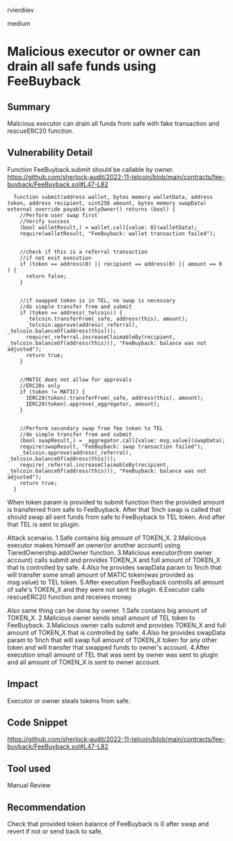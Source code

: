 rvierdiiev

medium

# Malicious executor or owner can drain all safe funds using FeeBuyback

## Summary
Malicious executor can drain all funds from safe with fake transaction and rescueERC20 function.
## Vulnerability Detail
Function FeeBuyback.submit should be callable by owner.
https://github.com/sherlock-audit/2022-11-telcoin/blob/main/contracts/fee-buyback/FeeBuyback.sol#L47-L82
```solidity
  function submit(address wallet, bytes memory walletData, address token, address recipient, uint256 amount, bytes memory swapData) external override payable onlyOwner() returns (bool) {
    //Perform user swap first
    //Verify success
    (bool walletResult,) = wallet.call{value: 0}(walletData);
    require(walletResult, "FeeBuyback: wallet transaction failed");


    //check if this is a referral transaction
    //if not exit execution
    if (token == address(0) || recipient == address(0) || amount == 0 ) {
      return false;
    }


    //if swapped token is in TEL, no swap is necessary
    //do simple transfer from and submit
    if (token == address(_telcoin)) {
      _telcoin.transferFrom(_safe, address(this), amount);
      _telcoin.approve(address(_referral), _telcoin.balanceOf(address(this)));
      require(_referral.increaseClaimableBy(recipient, _telcoin.balanceOf(address(this))), "FeeBuyback: balance was not adjusted");
      return true;
    }


    //MATIC does not allow for approvals
    //ERC20s only
    if (token != MATIC) {
      IERC20(token).transferFrom(_safe, address(this), amount);
      IERC20(token).approve(_aggregator, amount);
    }


    //Perform secondary swap from fee token to TEL
    //do simple transfer from and submit
    (bool swapResult,) = _aggregator.call{value: msg.value}(swapData);
    require(swapResult, "FeeBuyback: swap transaction failed");
    _telcoin.approve(address(_referral), _telcoin.balanceOf(address(this)));
    require(_referral.increaseClaimableBy(recipient, _telcoin.balanceOf(address(this))), "FeeBuyback: balance was not adjusted");
    return true;
  }
```
When token param is provided to submit function then the provided amount is transferred from safe to FeeBuyback. After that 1inch swap is called that should swap all sent funds from safe to FeeBuyback to TEL token. And after that TEL is sent to plugin.

Attack scenario.
1.Safe contains big amount of TOKEN_X.
2.Malicious executor makes himself an owner(or another account) using TieredOwnership.addOwner function.
3.Malicious executor(from owner account) calls submit and provides TOKEN_X and full amount of TOKEN_X that is controlled by safe.
4.Also he provides swapData param to 1inch that will transfer some small amount of MATIC token(was provided as msg.value) to TEL token.
5.After execution FeeBuyback controlls all amount of safe's TOKEN_X and they were not sent to plugin.
6.Executor calls rescueERC20 function and receives money.

Also same thing can be done by owner.
1.Safe contains big amount of TOKEN_X.
2.Malicious owner sends small amount of TEL token to FeeBuyback.
3.Malicious owner calls submit and provides TOKEN_X and full amount of TOKEN_X that is controlled by safe.
4.Also he provides swapData param to 1inch that will swap full amount of TOKEN_X token for any other token and will transfer that swapped funds to owner's account.
4.After execution small amount of TEL that was sent by owner was sent to plugin and all amount of TOKEN_X is sent to owner account.
## Impact
Executor or owner steals tokens from safe.
## Code Snippet
https://github.com/sherlock-audit/2022-11-telcoin/blob/main/contracts/fee-buyback/FeeBuyback.sol#L47-L82
## Tool used

Manual Review

## Recommendation
Check that provided token balance of FeeBuyback is 0 after swap and revert if not or send back to safe.